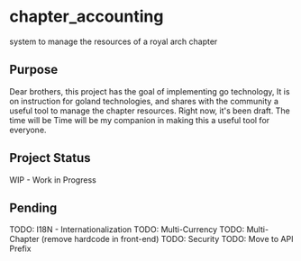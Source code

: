 # chapter_accounting

system to manage the resources of a royal arch chapter

## Purpose 

Dear brothers, this project has the goal of implementing go technology,
It is on instruction for goland technologies,
and shares with the community a useful tool to manage the chapter resources.
Right now, it's been draft.
The time will be
Time will be my companion in making this a useful tool for everyone.

## Project Status

WIP - Work in Progress

## Pending

TODO: I18N  - Internationalization
TODO: Multi-Currency
TODO: Multi-Chapter (remove hardcode in front-end)
TODO: Security
TODO: Move to API Prefix

